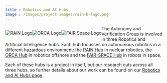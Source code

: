 ```yaml
---
title : Robotics and AI Hubs
image : /images/project-images/rain-b-logo.png
---
```


<article class="row">
<a href="{{ site.url }}/projects/rai-hubs">
  <section class="columns medium-4">
 <img alt="RAIN Logo" style="float: left; margin: 1em 0em 1em 0em" src="{{site.images}}project-images/rain-b-logo.png">
</section>
  <section class="columns medium-4">
<img alt="ORCA Logo" style="float: left; margin: 1em 0em 1em 0em" src="{{site.images}}project-images/orca-logo.png">
</section>
  <section class="columns medium-4">
<img alt="FAIR Space Logo" style="float: left; margin: 1em 0em 1em 0em" src="{{site.images}}project-images/fair-space-b-logo.png">
</section>
</a>
</article>

The Autonomy and Verification Group is involved in three Robotics and Artificial Intelligence hubs. Each hub focusses on autonomous robotics in a different hazardous environment: the [RAIN Hub](http://rainhub.org.uk/) in nuclear robotics, the [ORCA Hub](https://orcahub.org/) in robotics offshore  and the [FAIR-SPACE Hub](https://www.fairspacehub.org/) in robots in space.

Each of these hubs is a project in itself, but our research cuts across all three hubs, so further details about our work can be found on our [Robotics and AI Hubs page]({{site.images}}/projects/rai-hubs).
